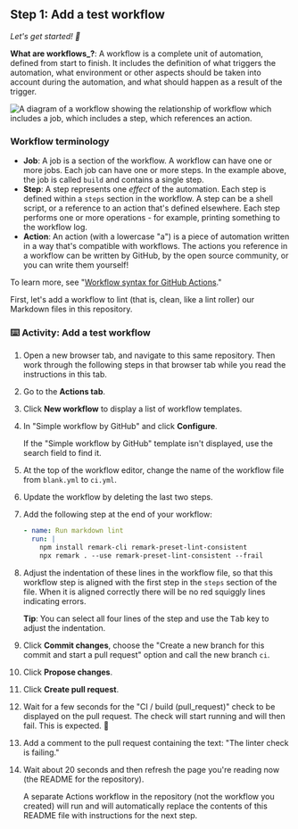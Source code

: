 ## Step 1: Add a test workflow

_Let's get started! :rocket:_

**What are workflows_?**: A workflow is a complete unit of automation, defined from start to finish. It includes the definition of what triggers the automation, what environment or other aspects should be taken into account during the automation, and what should happen as a result of the trigger.

![A diagram of a workflow showing the relationship of workflow which includes a job, which includes a step, which references an action.](https://user-images.githubusercontent.com/6351798/88589835-f5ce0900-d016-11ea-8c8a-0e7d7907c713.png)

### Workflow terminology

- **Job**: A job is a section of the workflow. A workflow can have one or more jobs. Each job can have one or more steps. In the example above, the job is called `build` and contains a single step.
- **Step**: A step represents one _effect_ of the automation. Each step is defined within a `steps` section in the workflow. A step can be a shell script, or a reference to an action that's defined elsewhere. Each step performs one or more operations - for example, printing something to the workflow log.
- **Action**: An action (with a lowercase "a") is a piece of automation written in a way that's compatible with workflows. The actions you reference in a workflow can be written by GitHub, by the open source community, or you can write them yourself!

To learn more, see "[Workflow syntax for GitHub Actions](https://docs.github.com/actions/using-workflows/workflow-syntax-for-github-actions)."

First, let's add a workflow to lint (that is, clean, like a lint roller) our Markdown files in this repository.

### :keyboard: Activity: Add a test workflow

1. Open a new browser tab, and navigate to this same repository. Then work through the following steps in that browser tab while you read the instructions in this tab.
1. Go to the **Actions tab**.
1. Click **New workflow** to display a list of workflow templates.
1. In "Simple workflow by GitHub" and click **Configure**.

   If the "Simple workflow by GitHub" template isn't displayed, use the search field to find it.

1. At the top of the workflow editor, change the name of the workflow file from `blank.yml` to `ci.yml`.
1. Update the workflow by deleting the last two steps.
1. Add the following step at the end of your workflow:

   ```yaml
   - name: Run markdown lint
     run: |
       npm install remark-cli remark-preset-lint-consistent
       npx remark . --use remark-preset-lint-consistent --frail
   ```

1. Adjust the indentation of these lines in the workflow file, so that this workflow step is aligned with the first step in the `steps` section of the file. When it is aligned correctly there will be no red squiggly lines indicating errors.

   **Tip**: You can select all four lines of the step and use the <kbd>Tab</kbd> key to adjust the indentation.

1. Click **Commit changes**, choose the "Create a new branch for this commit and start a pull request" option and call the new branch `ci`.
1. Click **Propose changes**.
1. Click **Create pull request**.
1. Wait for a few seconds for the "CI / build (pull_request)" check to be displayed on the pull request. The check will start running and will then fail. This is expected. 🙂
1. Add a comment to the pull request containing the text: "The linter check is failing."
1. Wait about 20 seconds and then refresh the page you're reading now (the README for the repository).

   A separate Actions workflow in the repository (not the workflow you created) will run and will automatically replace the contents of this README file with instructions for the next step.
